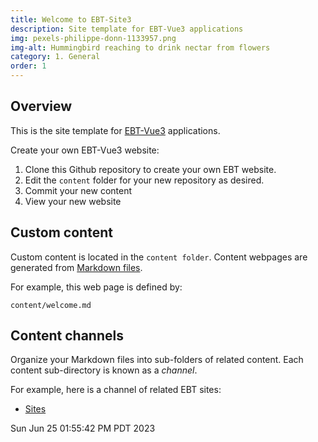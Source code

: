 ```yaml
---
title: Welcome to EBT-Site3
description: Site template for EBT-Vue3 applications
img: pexels-philippe-donn-1133957.png
img-alt: Hummingbird reaching to drink nectar from flowers
category: 1. General
order: 1
---
```


## Overview

This is the site template for 
[EBT-Vue3](https://ebt-site.github.io/ebt-vue3) 
applications.

Create your own EBT-Vue3 website:

1. Clone this Github repository to create your own EBT website.
1. Edit the ```content``` folder for your new repository as desired.
1. Commit your new content
1. View your new website

## Custom content

Custom content is located in the ```content folder```.
Content webpages are generated from
[Markdown files](https://github.com/skills/communicate-using-markdown).

For example, this web page is defined by:
```
content/welcome.md
```

## Content channels
Organize your Markdown files into sub-folders of related content.
Each content sub-directory is known as a _channel_.

For example, here is a channel of related EBT sites:

* [Sites](#/wiki/sites/toc)

Sun Jun 25 01:55:42 PM PDT 2023
